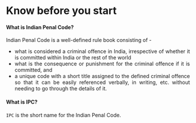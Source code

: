 # Know before you start

#### What is Indian Penal Code?
<div style="text-align: justify">

Indian Penal Code is a well-defined rule book consisting of -

</div>

- <div style="text-align: justify"> what is considered a criminal offence in India, irrespective of whether it is committed within India or the rest of the world </div>
- <div style="text-align: justify"> what is the consequence or punishment for the criminal offence if it is committed, and </div>
- <div style="text-align: justify"> a unique code with a short title assigned to the defined criminal offence so that it can be easily referenced verbally, in writing, etc. without needing to go through the details of it. </div>

#### What is IPC?

`IPC` is the short name for the Indian Penal Code.
